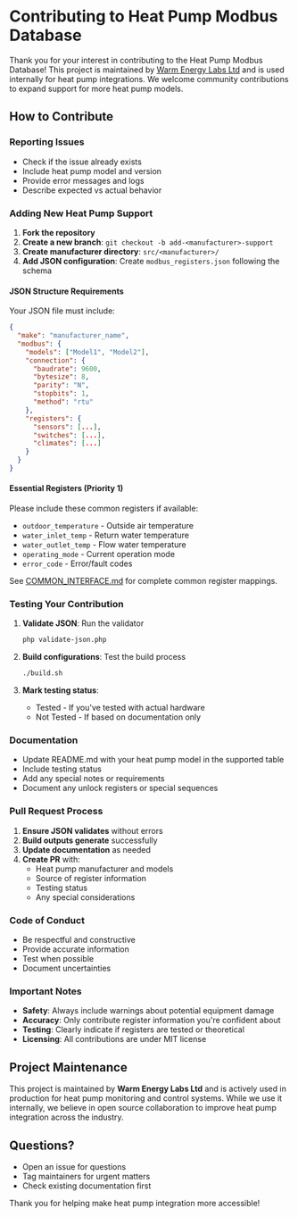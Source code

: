 # Contributing to Heat Pump Modbus Database

Thank you for your interest in contributing to the Heat Pump Modbus Database! This project is maintained by [Warm Energy Labs Ltd](https://warm.energy) and is used internally for heat pump integrations. We welcome community contributions to expand support for more heat pump models.

## How to Contribute

### Reporting Issues
- Check if the issue already exists
- Include heat pump model and version
- Provide error messages and logs
- Describe expected vs actual behavior

### Adding New Heat Pump Support

1. **Fork the repository**
2. **Create a new branch**: `git checkout -b add-<manufacturer>-support`
3. **Create manufacturer directory**: `src/<manufacturer>/`
4. **Add JSON configuration**: Create `modbus_registers.json` following the schema

#### JSON Structure Requirements

Your JSON file must include:
```json
{
  "make": "manufacturer_name",
  "modbus": {
    "models": ["Model1", "Model2"],
    "connection": {
      "baudrate": 9600,
      "bytesize": 8,
      "parity": "N",
      "stopbits": 1,
      "method": "rtu"
    },
    "registers": {
      "sensors": [...],
      "switches": [...],
      "climates": [...]
    }
  }
}
```

#### Essential Registers (Priority 1)
Please include these common registers if available:
- `outdoor_temperature` - Outside air temperature
- `water_inlet_temp` - Return water temperature  
- `water_outlet_temp` - Flow water temperature
- `operating_mode` - Current operation mode
- `error_code` - Error/fault codes

See [COMMON_INTERFACE.md](COMMON_INTERFACE.md) for complete common register mappings.

### Testing Your Contribution

1. **Validate JSON**: Run the validator
   ```bash
   php validate-json.php
   ```

2. **Build configurations**: Test the build process
   ```bash
   ./build.sh
   ```

3. **Mark testing status**: 
   - Tested - If you've tested with actual hardware
   - Not Tested - If based on documentation only

### Documentation

- Update README.md with your heat pump model in the supported table
- Include testing status
- Add any special notes or requirements
- Document any unlock registers or special sequences

### Pull Request Process

1. **Ensure JSON validates** without errors
2. **Build outputs generate** successfully
3. **Update documentation** as needed
4. **Create PR** with:
   - Heat pump manufacturer and models
   - Source of register information
   - Testing status
   - Any special considerations

### Code of Conduct

- Be respectful and constructive
- Provide accurate information
- Test when possible
- Document uncertainties

### Important Notes

- **Safety**: Always include warnings about potential equipment damage
- **Accuracy**: Only contribute register information you're confident about
- **Testing**: Clearly indicate if registers are tested or theoretical
- **Licensing**: All contributions are under MIT license

## Project Maintenance

This project is maintained by **Warm Energy Labs Ltd** and is actively used in production for heat pump monitoring and control systems. While we use it internally, we believe in open source collaboration to improve heat pump integration across the industry.

## Questions?

- Open an issue for questions
- Tag maintainers for urgent matters
- Check existing documentation first

Thank you for helping make heat pump integration more accessible!